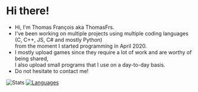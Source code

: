 # Hi there!
- Hi, I'm Thomas François aka ThomasFrs.
- I've been working on multiple projects using multiple coding languages (C, C++, JS, C# and mostly Python)\
from the moment I started programming in April 2020.
- I mostly upload games since they require a lot of work and are worthy of being shared,\
I also upload small programs that I use on a day-to-day basis.
- Do not hesitate to contact me!

![Stats](https://github-readme-stats.vercel.app/api?username=thomasfrs&show_icons=true&theme=tokyonight&hide_border=true)
[![Languages](https://github-readme-stats.vercel.app/api/top-langs/?username=thomasfrs&theme=tokyonight&layout=compact&hide_border=true)](https://github.com/anuraghazra/github-readme-stats)

<!---
ThomasFrs/ThomasFrs is a ✨ special ✨ repository because its `README.md` (this file) appears on your GitHub profile.
You can click the Preview link to take a look at your changes.
--->
